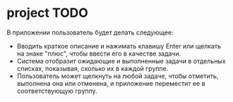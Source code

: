 # project TODO

В приложении пользователь будет делать следующее:

- Вводить краткое описание и нажимать клавишу Enter или щелкать на знаке "плюс", чтобы ввести его в качестве задачи.
- Система отобразит ожидающие и выполненные задачи в отдельных списках, показывая, сколько их в каждой группе.
- Пользователь может щелкнуть на любой задаче, чтобы отметить, выполнена она или отменена, и приложение переместит ее в соответствующую группу.
